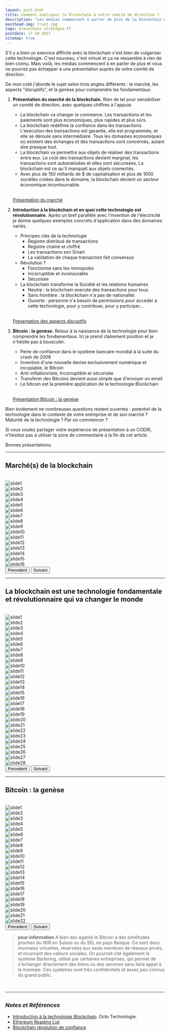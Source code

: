 ```yaml
---
layout: post.html
title: Comment expliquer la blockchain à votre comité de direction ?
description: "Les médias commencent à parler de plus de la blockchain et vous ne pourrez pas échapper à une présentation auprès de votre comité de direction. C'est nouveau, c'est virtuel, tout le monde à sa propre idée et ça ne ressemble à rien de bien connu. Aussi l'exercice n'est pas évident. Je partage ici avec vous les supports que j'utilise : Marché, Genèse et Technologie révolutionnaire."
masthead-img: trust.jpg
tags: blockchain stratégie-IT
postdate: 17 10 2017
sitemap: true
---
```


S'il y a bien un exercice difficile avec la blockchain c'est bien de vulgariser cette technologie. C'est nouveau, c'est virtuel et ça ne ressemble à rien de bien connu. Mais voilà, les médias commencent à en parler de plus et vous ne pourrez pas échapper à une présentation auprès de votre comité de direction.

De mon coté j'aborde le sujet selon trois angles différents : le marché, les aspects "disruptifs", et la genèse pour comprendre les fondamentaux.

1. **Présentation du marché de la blockchain.** Rien de tel pour sensibiliser un comité de direction, avec quelques chiffres à l'appuie.

    - La blockchain va changer le commerce. Les transactions et les paiements sont plus économiques, plus rapides et plus sûrs.  
    - La blockchain redéfinie la confiance dans les transactions. L'execution des transactions est garantie, elle est programmée, et elle se déroule sans intermédiaire. Tous les domaines économiques où existent des échanges et des transactions sont concernés, autant dire presque tout.  
    - La blockchain va permettre aux objets de réaliser des transactions entre eux. Le coût des transactions devient marginal, les transactions sont automatisées et elles sont sécurisées. La blockchain est ce qu'il manquait aux objets connectés.  
    - Avec plus de 150 milliards de $ de capitalisation et plus de 1000 sociétés créées dans le domaine, la blockchain devient un secteur économique incontournable.  
    &nbsp;  

    <a href="#marche">Présentation du marché</a>

1. **Introduction à la blockchain et en quoi cette technologie est révolutionnaire.** Après un bref parallèle avec l'invention de l'électricité je donne quelques exemples concrets d'application dans des domaines variés.

    - Principes clés de la technologie
        - Registre distribué de transactions
        - Registre chaîné et chiffré
        - Les transactions son Smart
        - La validation de chaque transaction fait consensus
    - Révolution ?
        - Fonctionne sans les monopoles
        - Incorruptible et incensurable
        - Sécurisée
    - La blockchain transforme la Société et les relations humaines
        - Neutre : la blockchain execute des transactions pour tous.
        - Sans frontière : la blockchain n'a pas de nationalité.
        - Ouverte : personne n'a besoin de permissions pour acceder à cette technologie, pour y contribuer, pour y participer...  
    &nbsp;  

    <a href="#techno">Présentation des aspects disruptifs</a>

1. **Bitcoin : la genèse.** Retour à la naissance de la technologie pour bien comprendre les fondamentaux. Ici je prend clairement position et je n'hésite pas à bousculer.

    - Perte de confiance dans le système bancaire mondial à la suite du crash de 2008
    - Invention d'une nouvelle devise exclusivement numérique et incopiable, le Bitcoin
    - Anti-inflationniste, Incorruptible et sécurisée
    - Transferer des Bitcoins devient aussi simple que d'envoyer un email
    - Le bitcoin est la première application de la technologie Blockchain  
    &nbsp;  

    <a href="#genese" role="button">Présentation Bitcoin : la genèse</a>

Bien évidement ne nombreuses questions restent ouvertes : potentiel de la technologie dans le contexte de votre entreprise et de son marché ? Maturité de la technologie ? Par où commencer ?

Si vous voulez partager votre expérience de présentation à un CODIR, n'hésitez pas à utiliser la zone de commentaire à la fin de cet article.

Bonnes présentations.

---

<span id="marche"></span>

## Marché(s) de la blockchain

<br/>

<div id="deck-marche" class="carousel slide" data-bs-ride="carousel" data-bs-touch="true" data-bs-interval="false">
<div class="carousel-inner" role="listbox">
<div class="carousel-item active"><img class="d-block img-fluid" src="/assets/deck/blockchain-marche/diapositive1.jpg" alt="slide1"></div>
<div class="carousel-item"><img class="d-block img-fluid" src="/assets/deck/blockchain-marche/diapositive2.jpg" alt="slide2"></div>
<div class="carousel-item"><img class="d-block img-fluid" src="/assets/deck/blockchain-marche/diapositive3.jpg" alt="slide3"></div>
<div class="carousel-item"><img class="d-block img-fluid" src="/assets/deck/blockchain-marche/diapositive4.jpg" alt="slide4"></div>
<div class="carousel-item"><img class="d-block img-fluid" src="/assets/deck/blockchain-marche/diapositive5.jpg" alt="slide5"></div>
<div class="carousel-item"><img class="d-block img-fluid" src="/assets/deck/blockchain-marche/diapositive6.jpg" alt="slide6"></div>
<div class="carousel-item"><img class="d-block img-fluid" src="/assets/deck/blockchain-marche/diapositive7.jpg" alt="slide7"></div>
<div class="carousel-item"><img class="d-block img-fluid" src="/assets/deck/blockchain-marche/diapositive8.jpg" alt="slide8"></div>
<div class="carousel-item"><img class="d-block img-fluid" src="/assets/deck/blockchain-marche/diapositive9.jpg" alt="slide9"></div>
<div class="carousel-item"><img class="d-block img-fluid" src="/assets/deck/blockchain-marche/diapositive10.jpg" alt="slide10"></div>
<div class="carousel-item"><img class="d-block img-fluid" src="/assets/deck/blockchain-marche/diapositive11.jpg" alt="slide11"></div>
<div class="carousel-item"><img class="d-block img-fluid" src="/assets/deck/blockchain-marche/diapositive12.jpg" alt="slide12"></div>
<div class="carousel-item"><img class="d-block img-fluid" src="/assets/deck/blockchain-marche/diapositive13.jpg" alt="slide13"></div>
<div class="carousel-item"><img class="d-block img-fluid" src="/assets/deck/blockchain-marche/diapositive14.jpg" alt="slide14"></div>
<div class="carousel-item"><img class="d-block img-fluid" src="/assets/deck/blockchain-marche/diapositive15.jpg" alt="slide15"></div>
<div class="carousel-item"><img class="d-block img-fluid" src="/assets/deck/blockchain-marche/diapositive16.jpg" alt="slide16"></div>
</div>
<button class="carousel-control-prev" type="button" data-bs-target="#deck-marche" data-bs-slide="prev">
<span class="carousel-control-prev-icon" aria-hidden="true"></span>
<span class="sr-only">Precedent</span>
</button>
<button class="carousel-control-next" type="button" data-bs-target="#deck-marche" data-bs-slide="next">
<span class="carousel-control-next-icon" aria-hidden="true"></span>
<span class="sr-only">Suivant</span>
</button>
</div>

---

<span id="techno"></span>

## La blockchain est une technologie fondamentale et révolutionnaire qui va changer le monde

<br/>

<div id="deck-technologie" class="carousel slide" data-bs-ride="carousel" data-bs-touch="true" data-bs-interval="false">
<div class="carousel-inner" role="listbox">
<div class="carousel-item active"><img class="d-block img-fluid" src="/assets/deck/blockchain-technologie/diapositive1.jpg" alt="slide1"></div>
<div class="carousel-item"><img class="d-block img-fluid" src="/assets/deck/blockchain-technologie/diapositive2.jpg" alt="slide2"></div>
<div class="carousel-item"><img class="d-block img-fluid" src="/assets/deck/blockchain-technologie/diapositive3.jpg" alt="slide3"></div>
<div class="carousel-item"><img class="d-block img-fluid" src="/assets/deck/blockchain-technologie/diapositive4.jpg" alt="slide4"></div>
<div class="carousel-item"><img class="d-block img-fluid" src="/assets/deck/blockchain-technologie/diapositive5.jpg" alt="slide5"></div>
<div class="carousel-item"><img class="d-block img-fluid" src="/assets/deck/blockchain-technologie/diapositive6.jpg" alt="slide6"></div>
<div class="carousel-item"><img class="d-block img-fluid" src="/assets/deck/blockchain-technologie/diapositive7.jpg" alt="slide7"></div>
<div class="carousel-item"><img class="d-block img-fluid" src="/assets/deck/blockchain-technologie/diapositive8.jpg" alt="slide8"></div>
<div class="carousel-item"><img class="d-block img-fluid" src="/assets/deck/blockchain-technologie/diapositive9.jpg" alt="slide9"></div>
<div class="carousel-item"><img class="d-block img-fluid" src="/assets/deck/blockchain-technologie/diapositive10.jpg" alt="slide10"></div>
<div class="carousel-item"><img class="d-block img-fluid" src="/assets/deck/blockchain-technologie/diapositive11.jpg" alt="slide11"></div>
<div class="carousel-item"><img class="d-block img-fluid" src="/assets/deck/blockchain-technologie/diapositive12.jpg" alt="slide12"></div>
<div class="carousel-item"><img class="d-block img-fluid" src="/assets/deck/blockchain-technologie/diapositive13.jpg" alt="slide13"></div>
<div class="carousel-item"><img class="d-block img-fluid" src="/assets/deck/blockchain-technologie/diapositive14.jpg" alt="slide14"></div>
<div class="carousel-item"><img class="d-block img-fluid" src="/assets/deck/blockchain-technologie/diapositive15.jpg" alt="slide15"></div>
<div class="carousel-item"><img class="d-block img-fluid" src="/assets/deck/blockchain-technologie/diapositive16.jpg" alt="slide16"></div>
<div class="carousel-item"><img class="d-block img-fluid" src="/assets/deck/blockchain-technologie/diapositive17.jpg" alt="slide17"></div>
<div class="carousel-item"><img class="d-block img-fluid" src="/assets/deck/blockchain-technologie/diapositive18.jpg" alt="slide18"></div>
<div class="carousel-item"><img class="d-block img-fluid" src="/assets/deck/blockchain-technologie/diapositive19.jpg" alt="slide19"></div>
<div class="carousel-item"><img class="d-block img-fluid" src="/assets/deck/blockchain-technologie/diapositive20.jpg" alt="slide20"></div>
<div class="carousel-item"><img class="d-block img-fluid" src="/assets/deck/blockchain-technologie/diapositive21.jpg" alt="slide21"></div>
<div class="carousel-item"><img class="d-block img-fluid" src="/assets/deck/blockchain-technologie/diapositive22.jpg" alt="slide22"></div>
<div class="carousel-item"><img class="d-block img-fluid" src="/assets/deck/blockchain-technologie/diapositive23.jpg" alt="slide23"></div>
<div class="carousel-item"><img class="d-block img-fluid" src="/assets/deck/blockchain-technologie/diapositive24.jpg" alt="slide24"></div>
<div class="carousel-item"><img class="d-block img-fluid" src="/assets/deck/blockchain-technologie/diapositive25.jpg" alt="slide25"></div>
<div class="carousel-item"><img class="d-block img-fluid" src="/assets/deck/blockchain-technologie/diapositive26.jpg" alt="slide26"></div>
<div class="carousel-item"><img class="d-block img-fluid" src="/assets/deck/blockchain-technologie/diapositive27.jpg" alt="slide27"></div>
<div class="carousel-item"><img class="d-block img-fluid" src="/assets/deck/blockchain-technologie/diapositive28.jpg" alt="slide28"></div>
</div>
<button class="carousel-control-prev" type="button" data-bs-target="#deck-technologie" data-bs-slide="prev">
<span class="carousel-control-prev-icon" aria-hidden="true"></span>
<span class="sr-only">Precedent</span>
</button>
<button class="carousel-control-next" type="button" data-bs-target="#deck-technologie" data-bs-slide="next">
<span class="carousel-control-next-icon" aria-hidden="true"></span>
<span class="sr-only">Suivant</span>
</button>
</div>


---

<span id="genese"></span>

## Bitcoin : la genèse

<br/>

<div id="deck-genese" class="carousel slide" data-bs-ride="carousel" data-bs-touch="true" data-bs-interval="false">
<div class="carousel-inner" role="listbox">
<div class="carousel-item active"><img class="d-block img-fluid" src="/assets/deck/blockchain-genese/diapositive1.jpg" alt="slide1"></div>
<div class="carousel-item"><img class="d-block img-fluid" src="/assets/deck/blockchain-genese/diapositive2.jpg" alt="slide2"></div>
<div class="carousel-item"><img class="d-block img-fluid" src="/assets/deck/blockchain-genese/diapositive3.jpg" alt="slide3"></div>
<div class="carousel-item"><img class="d-block img-fluid" src="/assets/deck/blockchain-genese/diapositive4.jpg" alt="slide4"></div>
<div class="carousel-item"><img class="d-block img-fluid" src="/assets/deck/blockchain-genese/diapositive5.jpg" alt="slide5"></div>
<div class="carousel-item"><img class="d-block img-fluid" src="/assets/deck/blockchain-genese/diapositive6.jpg" alt="slide6"></div>
<div class="carousel-item"><img class="d-block img-fluid" src="/assets/deck/blockchain-genese/diapositive7.jpg" alt="slide7"></div>
<div class="carousel-item"><img class="d-block img-fluid" src="/assets/deck/blockchain-genese/diapositive8.jpg" alt="slide8"></div>
<div class="carousel-item"><img class="d-block img-fluid" src="/assets/deck/blockchain-genese/diapositive9.jpg" alt="slide9"></div>
<div class="carousel-item"><img class="d-block img-fluid" src="/assets/deck/blockchain-genese/diapositive10.jpg" alt="slide10"></div>
<div class="carousel-item"><img class="d-block img-fluid" src="/assets/deck/blockchain-genese/diapositive11.jpg" alt="slide11"></div>
<div class="carousel-item"><img class="d-block img-fluid" src="/assets/deck/blockchain-genese/diapositive12.jpg" alt="slide12"></div>
<div class="carousel-item"><img class="d-block img-fluid" src="/assets/deck/blockchain-genese/diapositive13.jpg" alt="slide13"></div>
<div class="carousel-item"><img class="d-block img-fluid" src="/assets/deck/blockchain-genese/diapositive14.jpg" alt="slide14"></div>
<div class="carousel-item"><img class="d-block img-fluid" src="/assets/deck/blockchain-genese/diapositive15.jpg" alt="slide15"></div>
<div class="carousel-item"><img class="d-block img-fluid" src="/assets/deck/blockchain-genese/diapositive16.jpg" alt="slide16"></div>
<div class="carousel-item"><img class="d-block img-fluid" src="/assets/deck/blockchain-genese/diapositive17.jpg" alt="slide17"></div>
<div class="carousel-item"><img class="d-block img-fluid" src="/assets/deck/blockchain-genese/diapositive18.jpg" alt="slide18"></div>
<div class="carousel-item"><img class="d-block img-fluid" src="/assets/deck/blockchain-genese/diapositive19.jpg" alt="slide19"></div>
<div class="carousel-item"><img class="d-block img-fluid" src="/assets/deck/blockchain-genese/diapositive20.jpg" alt="slide20"></div>
<div class="carousel-item"><img class="d-block img-fluid" src="/assets/deck/blockchain-genese/diapositive21.jpg" alt="slide21"></div>
<div class="carousel-item"><img class="d-block img-fluid" src="/assets/deck/blockchain-genese/diapositive22.jpg" alt="slide22"></div>

</div>
<button class="carousel-control-prev" type="button" data-bs-target="#deck-genese" data-bs-slide="prev">
<span class="carousel-control-prev-icon" aria-hidden="true"></span>
<span class="sr-only">Precedent</span>
</button>
<button class="carousel-control-next" type="button" data-bs-target="#deck-genese" data-bs-slide="next">
<span class="carousel-control-next-icon" aria-hidden="true"></span>
<span class="sr-only">Suivant</span>
</button>
</div>

> **pour information** A bien des égards le Bitcoin a des similitudes proches du WIR en Suisse ou du SEL en pays Basque. Ce sont deux monnaies virtuelles, réservées aux seuls membres de réseaux privés, et incarnant des valeurs sociales. On pourrait cité également le système Bartering, utilisé par certaines entreprises, qui permet de s'échanger directement des biens ou des services sans faire appel à la monnaie. Ces systèmes sont très confidentiels et assez peu connus du grand public.

<br/>

---

## <small>_Notes et Références_</small>

- [Introduction à la technologie Blockchain](https://blog.octo.com/introduction-a-la-technologie-blockchain/). Octo Technologie.
- [Ethereum Reading List](https://github.com/Scanate/Ethlist)
- [Blockchain révolution de confiance](https://www.contrepoints.org/2017/04/21/287233-blockchain-revolution-de-confiance)
